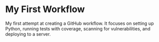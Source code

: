 # My First Workflow

My first attempt at creating a GitHub workflow. It focuses on setting up Python, running tests with coverage, scanning for vulnerabilities, and deploying to a server.
